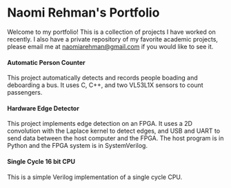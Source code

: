 # Naomi Rehman's Portfolio
Welcome to my portfolio! This is a collection of projects I have worked on recently. I also have a private repository of my favorite academic projects, please email me at naomiarehman@gmail.com if you would like to see it.

#### Automatic Person Counter
This project automatically detects and records people boading and deboarding a bus. It uses C, C++, and two VL53L1X sensors to count passengers. 

#### Hardware Edge Detector
This project implements edge detection on an FPGA. It uses a 2D convolution with the Laplace kernel to detect edges, and USB and UART to send data between the host computer and the FPGA. The host program is in Python and the FPGA system is in SystemVerilog.

#### Single Cycle 16 bit CPU
This is a simple Verilog implementation of a single cycle CPU.
